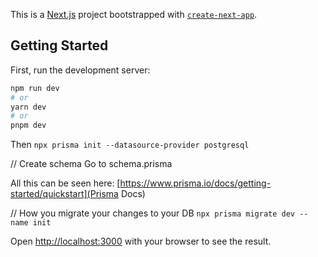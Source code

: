 This is a [Next.js](https://nextjs.org/) project bootstrapped with [`create-next-app`](https://github.com/vercel/next.js/tree/canary/packages/create-next-app).

## Getting Started

First, run the development server:

```bash
npm run dev
# or
yarn dev
# or
pnpm dev
```

Then 
```npx prisma init --datasource-provider postgresql```

// Create schema 
Go to schema.prisma

All this can be seen here:
[https://www.prisma.io/docs/getting-started/quickstart](Prisma Docs)

// How you migrate your changes to your DB
```npx prisma migrate dev --name init```

Open [http://localhost:3000](http://localhost:3000) with your browser to see the result.



